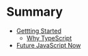 # Summary

* [Gettting Started](docs/getting-started.md)
  * [Why TypeScript](docs/why-typescript.md)
* [Future JavaScript Now](docs/future-javascript.md)
